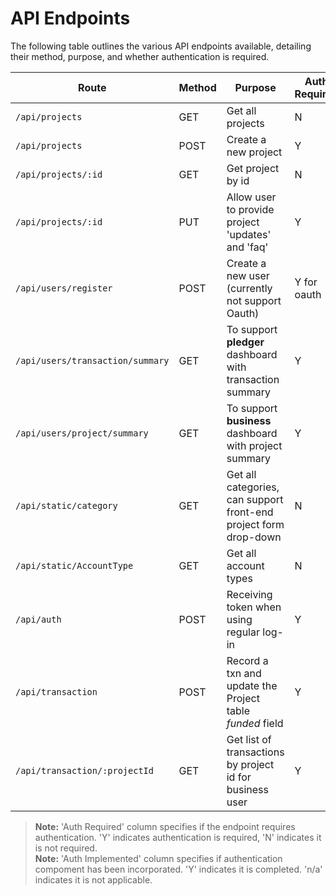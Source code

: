 # API Endpoints

The following table outlines the various API endpoints available, detailing their method, purpose, and whether authentication is required.

| Route                           | Method | Purpose                                                         | Auth Required | Auth Implemented |
|---------------------------------|--------|-----------------------------------------------------------------|---------------|------------------|
| `/api/projects`                 | GET    | Get all projects                                                | N             |n/a               |
| `/api/projects`                 | POST   | Create a new project                                            | Y             |Y                 |
| `/api/projects/:id`             | GET    | Get project by id                                               | N             |n/a               |
| `/api/projects/:id`             | PUT    | Allow user to provide project 'updates' and 'faq'               | Y             |Y                  |
| `/api/users/register`           | POST   | Create a new user (currently not support Oauth)                 | Y for oauth   |                  |
| `/api/users/transaction/summary`| GET    | To support __pledger__ dashboard with transaction summary       | Y             |                  |
| `/api/users/project/summary`    | GET    | To support __business__ dashboard with project summary          | Y             |                  |
| `/api/static/category`          | GET    | Get all categories, can support front-end project form drop-down| N             |n/a               |
| `/api/static/AccountType`       | GET    | Get all account types                                           | N             |n/a               |
| `/api/auth`                     | POST   | Receiving token when using regular log-in                       | Y             |Y                 |
| `/api/transaction`              | POST   | Record a txn and update the Project table _funded_ field        | Y             |                  |
| `/api/transaction/:projectId`   | GET    | Get list of transactions by project id for business user        | Y             |                  |

> **Note:** 'Auth Required' column specifies if the endpoint requires authentication. 'Y' indicates authentication is required, 'N' indicates it is not required.<br>
> **Note:** 'Auth Implemented' column specifies if authentication compoment has been incorporated. 'Y' indicates it is completed. 'n/a' indicates it is not applicable. 


